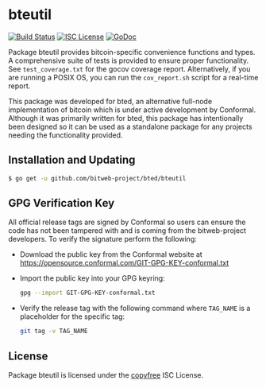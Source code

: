bteutil
=======

[![Build Status](https://github.com/bitweb-project/bted/bteutil/workflows/Build%20and%20Test/badge.svg)](https://github.com/bitweb-project/bted/bteutil/actions)
[![ISC License](https://img.shields.io/badge/license-ISC-blue.svg)](http://copyfree.org)
[![GoDoc](https://img.shields.io/badge/godoc-reference-blue.svg)](https://godoc.org/github.com/bitweb-project/bted/bteutil)

Package bteutil provides bitcoin-specific convenience functions and types.
A comprehensive suite of tests is provided to ensure proper functionality.  See
`test_coverage.txt` for the gocov coverage report.  Alternatively, if you are
running a POSIX OS, you can run the `cov_report.sh` script for a real-time
report.

This package was developed for bted, an alternative full-node implementation of
bitcoin which is under active development by Conformal.  Although it was
primarily written for bted, this package has intentionally been designed so it
can be used as a standalone package for any projects needing the functionality
provided.

## Installation and Updating

```bash
$ go get -u github.com/bitweb-project/bted/bteutil
```

## GPG Verification Key

All official release tags are signed by Conformal so users can ensure the code
has not been tampered with and is coming from the bitweb-project developers.  To
verify the signature perform the following:

- Download the public key from the Conformal website at
  https://opensource.conformal.com/GIT-GPG-KEY-conformal.txt

- Import the public key into your GPG keyring:
  ```bash
  gpg --import GIT-GPG-KEY-conformal.txt
  ```

- Verify the release tag with the following command where `TAG_NAME` is a
  placeholder for the specific tag:
  ```bash
  git tag -v TAG_NAME
  ```

## License

Package bteutil is licensed under the [copyfree](http://copyfree.org) ISC
License.

